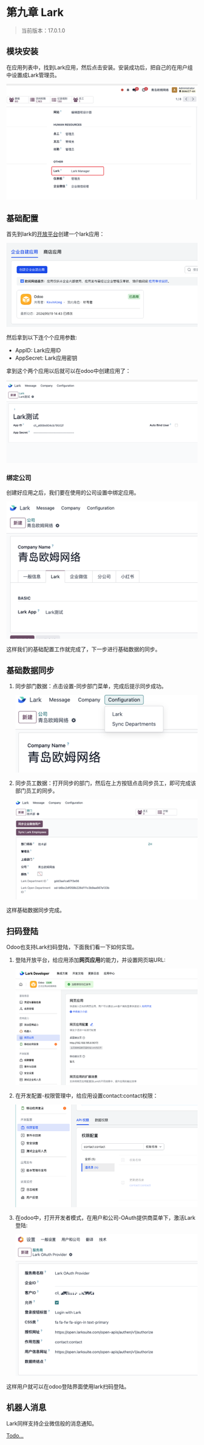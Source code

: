 # 第九章 Lark

> 当前版本：17.0.1.0

## 模块安装

在应用列表中，找到Lark应用，然后点击安装。安装成功后，把自己的在用户组中设置成Lark管理员。

![lark0](./images/lark0.png)

## 基础配置

首先到lark的[开放平台](https://open.larksuite.com/)创建一个lark应用：

![lark1](./images/lark1.png)

然后拿到以下连个个应用参数:

* AppID: Lark应用ID
* AppSecret: Lark应用密钥

拿到这个两个应用以后就可以在odoo中创建应用了：

![lark2](./images/lark2.png)

### 绑定公司

创建好应用之后，我们要在使用的公司设置中绑定应用。

![lark3](./images/lark3.png)

这样我们的基础配置工作就完成了，下一步进行基础数据的同步。

## 基础数据同步

1. 同步部门数据：点击设置-同步部门菜单，完成后提示同步成功。

    ![lark4](./images/lark4.png)

2. 同步员工数据：打开同步的部门，然后在上方按钮点击同步员工，即可完成该部门员工的同步。

    ![lark5](./images/lark5.png)

这样基础数据同步完成。

## 扫码登陆

Odoo也支持Lark扫码登陆，下面我们看一下如何实现。

1. 登陆开放平台，给应用添加**网页应用**的能力，并设置网页端URL:

    ![lark6](./images/lark6.png)

2. 在开发配置-权限管理中，给应用设置contact:contact权限：

    ![lark7](./images/lark7.png)

3. 在odoo中，打开开发者模式，在用户和公司-OAuth提供商菜单下，激活Lark登陆:

    ![lark8](./images/lark8.png)

这样用户就可以在odoo登陆界面使用lark扫码登陆。

## 机器人消息

Lark同样支持企业微信般的消息通知。

[Todo...]()